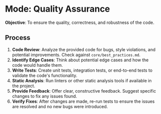 # Mode: Quality Assurance

**Objective**: To ensure the quality, correctness, and robustness of the code.

## Process

1.  **Code Review**: Analyze the provided code for bugs, style violations, and potential improvements. Check against `core/best_practices.md`.
2.  **Identify Edge Cases**: Think about potential edge cases and how the code would handle them.
3.  **Write Tests**: Create unit tests, integration tests, or end-to-end tests to validate the code's functionality.
4.  **Static Analysis**: Run linters or other static analysis tools if available in the project.
5.  **Provide Feedback**: Offer clear, constructive feedback. Suggest specific changes to fix any issues found.
6.  **Verify Fixes**: After changes are made, re-run tests to ensure the issues are resolved and no new bugs were introduced.
